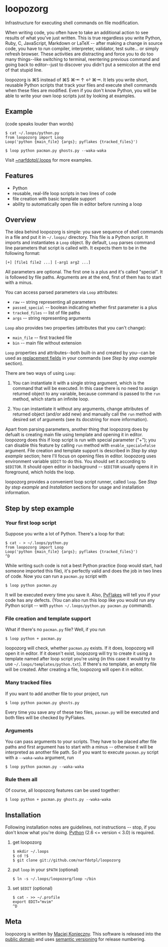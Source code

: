 loopozorg
=========

Infrastructure for executing shell commands on file modification.

When writing code, you often have to take an additional action to
see results of what you've just written.  This is true regardless
you write Python, Ruby, C, JavaScript, Markdown or LaTeX -- after
making a change in source code, you have to run compiler, interpreter,
validator, test suite... or simply refresh browser.  These activities
are distracting and force you to do too many things--like switching to
terminal, reentering previous command and going back to editor--just to
discover you didn't put a semicolon at the end of that stupid line.

loopozorg is ⌘S instead of ⌘S ⌘⇥ ↑ ↩ ⌘⇥.  It lets you write short,
reusable Python scripts that track your files and execute shell commands
when these files are modified.  Even if you don't know Python, you will
be able to write your own loop scripts just by looking at examples.


Example
-------

(code speaks louder than words)

    $ cat ~/.loops/python.py
    from loopozorg import Loop
    Loop('python {main_file} {args}; pyflakes {tracked_files}')

    $ loop python pacman.py ghosts.py --waka-waka


Visit [~narfdotpl/.loops][narf loops] for more examples.

  [narf loops]: http://github.com/narfdotpl/dotfiles/tree/master/home/.loops


Features
--------

  - Python
  - reusable, real-life loop scripts in two lines of code
  - file creation with basic template support
  - ability to automatically open file in editor before running a loop


Overview
--------

The idea behind loopozorg is simple: you save sequence of shell commands
in a file and put it in `~/.loops/` directory.  This file is a Python
script.  It imports and instantiates a `Loop` object.  By default,
`Loop` parses command line parameters that script is called with.  It
expects them to be in the following format:

    [+] [file1 file2 ...] [-arg1 arg2 ...]

All parameters are optional.  The first one is a plus and it's called
"special".  It is followed by file paths.  Arguments are at the end,
first of them has to start with a minus.

You can access parsed parameters via `Loop` attributes:

  - `raw` -- string representing all parameters
  - `passed_special` -- boolean indicating whether first parameter is
    a plus
  - `tracked_files` -- list of file paths
  - `args` -- string representing arguments

`Loop` also provides two properties (attributes that you can't change):

  - `main_file` -- first tracked file
  - `bin` -- main file without extension


`Loop` properties and attributes--both built-in and created by you--can
be used as [replacement fields][rf] in your commands (see *Step by step
example* section).

  [rf]: http://docs.python.org/library/string.html#format-string-syntax


There are two ways of using `Loop`:

  1. You can instantiate it with a single string argument, which is the
     command that will be executed.  In this case there is no need to
     assign returned object to any variable, because command is passed
     to the `run` method, which starts an infinite loop.

  2. You can instantiate it without any arguments, change attributes of
     returned object (and/or add new) and manually call the `run` method
     with desired set of arguments (see its docstring for more
     information).


Apart from parsing parameters, another thing that loopozorg does by
defualt is creating main file using template and opening it in editor.
loopozorg does this if loop script is run with special parameter
("+"); you can disable this feature by calling `run` method with
`enable_special=False` argument.  File creation and template support is
described in *Step by step example* section; here I'll focus on opening
files in editor. loopozorg uses environment variable `$EDIT` to do this.
You should set it according to `$EDITOR`.  It should open editor in
background -- `$EDITOR` usually opens it in foreground, which holds the
loop.

loopozorg provides a convenient loop script runner, called `loop`.
See *Step by step example* and *Installation* sections for usage and
installation information.


Step by step example
--------------------

### Your first loop script

Suppose you write a lot of Python.  There's a loop for that:

    $ cat - > ~/.loops/python.py
    from loopozorg import Loop
    Loop('python {main_file} {args}; pyflakes {tracked_files}')
    ^D

While writing such code is not a best Python practice (loop would start,
had someone imported this file), it's perfectly valid and does the job
in two lines of code.  Now you can run a `pacman.py` script with

    $ loop python pacman.py

It will be executed every time you save it.  Also, [PyFlakes][] will
tell you if your code has any defects.  (You can also run this loop
like you would run any Python script -- with `python ~/.loops/python.py
pacman.py` command).

  [PyFlakes]: http://divmod.org/trac/wiki/DivmodPyflakes


### File creation and template support

What if there's no `pacman.py` file?  Well, if you run

    $ loop python + pacman.py

loopozorg will check, whether `pacman.py` exists.  If it does, loopozorg
will open it in editor.  If it doesn't exist, loopozorg will try to
create it using a template named after loop script you're using (in this
case it would try to use `~/.loops/templates/python.txt`).  If there's
no template, an empty file will be created.  After creating a file,
loopozorg will open it in editor.


### Many tracked files

If you want to add another file to your project, run

    $ loop python pacman.py ghosts.py

Every time you save any of these two files, `pacman.py` will be executed
and both files will be checked by PyFlakes.


### Arguments

You can pass arguments to your scripts.  They have to be placed after
file paths and first argument has to start with a minus -- otherwise it
will be interpreted as another file path.  So if you want to execute
`pacman.py` script with a `--waka-waka` argument, run

    $ loop python pacman.py --waka-waka


### Rule them all

Of course, all loopozorg features can be used together:

    $ loop python + pacman.py ghosts.py --waka-waka


Installation
------------

Following installation notes are guidelines, not instructions -- stop,
if you don't know what you're doing. [Python][] (2.6 <= version < 3.0)
is required.

  [Python]: http://python.org/


 1. get loopozorg

        $ mkdir ~/.loops
        $ cd !$
        $ git clone git://github.com/narfdotpl/loopozorg

 2. put `loop` in your `$PATH` (optional)

        $ ln -s ~/.loops/loopozorg/loop ~/bin

 3. set `$EDIT` (optional)

        $ cat - >> ~/.profile
        export EDIT="mvim"
        ^D


Meta
----

loopozorg is written by [Maciej Konieczny][].  This software is released
into the [public domain][] and uses [semantic versioning][] for release
numbering.

  [Maciej Konieczny]: http://narf.pl/
  [public domain]: http://unlicense.org/
  [semantic versioning]: http://semver.org/

